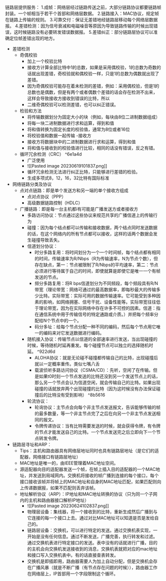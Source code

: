 链路层提供服务：
	1.成帧：网络层经过链路传送之前，大部分链路协议都要链路帧封装。一个帧相当于若干个首部和网络层数据。
	2.链路接入：MAC协议，规定帧在链路上传输的规则。
	3.可靠交付：保证无差错地经链路层移动每个网络层数据报。
	4.差错检测：因为信号衰减和电磁噪音等原因为导致链路传输的时候出现错误，这时候链路没有必要转发错误数据报。
	5.差错纠正：部分链路层协议可以准确定位帧差错出现的地方。
- 差错检测
	- 奇偶校验
		- 加上一个校验比特
		- 接收方计算全部比特中1的总数，如果是采用偶校验，1的总数为奇数的话就出现差错，奇校验就和偶校验一样，只是1的总数为偶数就出现了差错。
		- 因为奇偶校验可能存在着未检测的差错，例如：采用偶校验，但是1的总数也是偶数，但是有两个或者偶数个差错的话会存在检测不出来，这样会导致接收方接收到错误的比特，所以
		- 二维奇偶校验可以检测差错，也可以纠正错误。
	- 检验和方法
		- 将传输数据划分为固定大小的块（例如，每块由8位二进制数据组成）
		- 将每一块二进制数据进行求和运算，得到和值
		- 将和值转换为固定长度的校验值，通常为8位或者16位
		- 将校验值和数据一起传输
		-接收方
		- 接收方将数据块中的二进制数据进行求和运算，得到和值
		- 将和值与接收到的校验值进行比较，相同的话没有错误，反之有错。
	- 循环冗余检测（CRC） ^6e1a4d
		- 广泛使用
		- ![[Pasted image 20230619101837.png]]
		- 循环冗余检测无法进行纠正比特，只能够进行差错的检验。
		- 生成多项式8，12，16，32比特有国际标准
- 网络链路分类及协议
	- 点对点链路：即是单个发送方和另一端的单个接收方组成
		- 点对点协议（PPP）
		- 高级数据链路控制（HDLC）
	- 广播链路：即是每一台主机都i有可能是广播发送方或者接收方
		- 多路访问协议：节点通过这些协议来规范共享的广播信道上的传输行为
		- 碰撞：因为每个结点都可以传输和接收数据，两个结点同时发送数据的话，在这个网络内的所有节点都可以接收，这样的话两个数据会发生碰撞导致丢失。
		- 信道划分协议：
			- 时分多路复用：将时间划分为一个一个时间帧，每个结点都有相同的时间，传输速率为R/Nbps（R为传输速率，N为节点个数），但存在缺点，第一：节点被限制了R/Nbps的平均速率，第二：节点必须进行等待属于自己的时间，即使就算是即使它是唯一一个有帧发送的节点。
			- 频分多路复用：将R bps信道划分为不同频段，每个频段具有R/N带宽（理论带宽：网络可通过的最高数据率，即每秒最大的传输多少比特。实际带宽：实际可用的数据传输速率。它可能受到多种因素的影响，如网络拥塞、信号干扰、设备性能等。实际带宽往往低于理论带宽，因为在实际网络中存在许多不可控的因素。信道：指在通信系统中用于传输信号的特定通路或介质。）并把每个频率分配给N个节点中的一个。
			- 码分多址：给每个节点分配一种不同的编码，然后每个节点用它唯一的编码来对它发送数据进行编码。
		- 随机接入协议：传输节点以信道的全部速率进行发送，当出现碰撞的时候，等待随机时延再重发。每个碰撞节点可以独立的选择随机时延。 ^922d6d
			- ALOHA协议：就是无论碰不碰撞都传输自己的比特，出现碰撞后就以一定概率重传。类似七嘴八舌
			- 载波侦听多路访问协议（CSMA/CD）：先听，空闲了在传输。但是如果t0时刻一个节点发送的比特还没到另一个发送节点上的话，那么另一个节点会认为信道空闲，就会传输自己的比特。如果出现碰撞的话就放弃两个出现碰撞的比特（因为这时候没有办法保证碰撞后的比特没有受到影响） ^8b5616
		- 轮流协议：
			- 轮询协议：主节点会向每个非主节点发送报文，告诉能够传输的帧的最多数量，等一个非主节点完了之后在向另一个非主节点发送相同的报文。
			- 令牌传递协议：当有比特需要发送的时候，就会获得令牌，有令牌的节点才能发送自己的比特。一个节点发送完之后立即向下一个节点转发令牌。
- 链路层寻址和ARP：
	- Tips：主机和路由器具有网络层地址同时也具有链路层地址（是它们的适配器，网络接口有链路层地址）
	- MAC地址是唯一的，由IEEE管理着MAC地址空间。
	- 源适配器向目的适配器发送一个帧，在帧上插入目的适配器的一个MAC地址，并发送到局域网内。交换机将接收的帧广播到连接的每个接口，每个接口接收该帧并将帧上的MAC地址和自身的MAC地址匹配，如果匹配则向上传递数据报，如果不匹配则丢弃该帧。
	- 地址解析协议（ARP）：IP地址和MAC地址转换的协议（只为同一个子网内的主机和路由器接口解析IP地址）
		- ![[Pasted image 20230624102837.png]]
		- 物理层设备：集线器，将一个接收到的比特，重新生成然后广播到与它连接的每一个接口上去。通过对比MAC地址可以知道是否是发给自己的。
		- 链路层设备：交换机，可以进行特定的发送。通过交换机表实现，一开始是没有任何信息。通过不断发送，广播完善，执行转发和过滤。通过交换机表进行特定接口的发送。表中没有的话就进行广播，目的的主机会向交换机发送接收到的消息，交换机表就把对应的mac地址和接口写入交换机表中。有的话直接查表转发。
		- 交换机是即插即用，路由器需要人为加上自动分配，但是交换机会存在广播风暴（就是不断广播（有节点存在问题的时候）），路由器工作在网络层上，IP首部用一个字段限制这个循环。